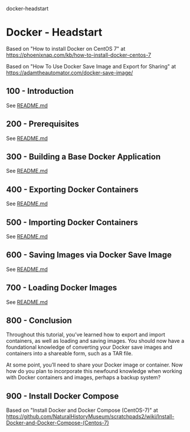 docker-headstart
# Docker - Headstart

Based on "How to install Docker on CentOS 7" at https://phoenixnap.com/kb/how-to-install-docker-centos-7

Based on "How To Use Docker Save Image and Export for Sharing" at https://adamtheautomator.com/docker-save-image/

## 100 - Introduction

See [README.md](./100/README.md)

## 200 - Prerequisites

See [README.md](./200/README.md)

## 300 - Building a Base Docker Application

See [README.md](./300/README.md)

## 400 - Exporting Docker Containers

See [README.md](./400/README.md)

## 500 - Importing Docker Containers

See [README.md](./500/README.md)

## 600 - Saving Images via Docker Save Image

See [README.md](./600/README.md)

## 700 - Loading Docker Images

See [README.md](./700/README.md)

## 800 - Conclusion
Throughout this tutorial, you’ve learned how to export and import containers, as well as loading and saving images. You should now have a foundational knowledge of converting your Docker save images and containers into a shareable form, such as a TAR file.

At some point, you’ll need to share your Docker image or container. Now how do you plan to incorporate this newfound knowledge when working with Docker containers and images, perhaps a backup system?

## 900 - Install Docker Compose

Based on "Install Docker and Docker Compose (CentOS-7)" at https://github.com/NaturalHistoryMuseum/scratchpads2/wiki/Install-Docker-and-Docker-Compose-(Centos-7)
